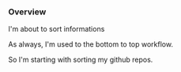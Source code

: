 



### Overview



I'm about to sort informations


As always, I'm used to the bottom to top workflow.



So I'm starting with sorting my github repos.



